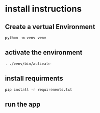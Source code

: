 # install instructions

## Create a vertual Environment

`python -m venv venv`

## activate the environment

`. ./venv/bin/activate`

## install requirments

`pip install -r requirements.txt`

## run the app
